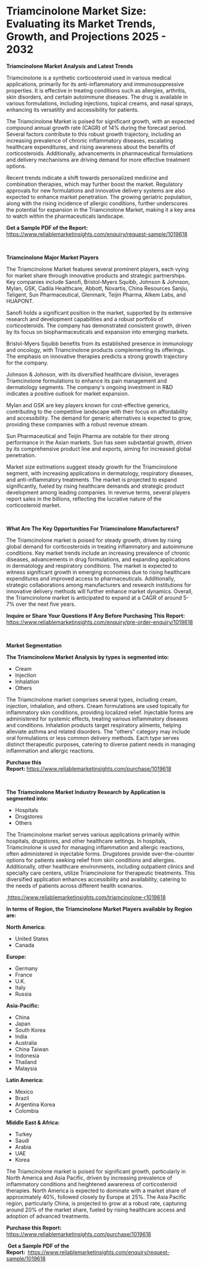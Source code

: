<p><h1>Triamcinolone Market Size: Evaluating its Market Trends, Growth, and Projections 2025 - 2032</h1></p><p><strong>Triamcinolone Market Analysis and Latest Trends</strong></p>
<p><p>Triamcinolone is a synthetic corticosteroid used in various medical applications, primarily for its anti-inflammatory and immunosuppressive properties. It is effective in treating conditions such as allergies, arthritis, skin disorders, and certain autoimmune diseases. The drug is available in various formulations, including injections, topical creams, and nasal sprays, enhancing its versatility and accessibility for patients.</p><p>The Triamcinolone Market is poised for significant growth, with an expected compound annual growth rate (CAGR) of 14% during the forecast period. Several factors contribute to this robust growth trajectory, including an increasing prevalence of chronic inflammatory diseases, escalating healthcare expenditures, and rising awareness about the benefits of corticosteroids. Additionally, advancements in pharmaceutical formulations and delivery mechanisms are driving demand for more effective treatment options.</p><p>Recent trends indicate a shift towards personalized medicine and combination therapies, which may further boost the market. Regulatory approvals for new formulations and innovative delivery systems are also expected to enhance market penetration. The growing geriatric population, along with the rising incidence of allergic conditions, further underscores the potential for expansion in the Triamcinolone Market, making it a key area to watch within the pharmaceuticals landscape.</p></p>
<p><strong>Get a Sample PDF of the Report:&nbsp;</strong> <a href="https://www.reliablemarketinsights.com/enquiry/request-sample/1019618?utm_campaign=3046&utm_medium=2&utm_source=Github&utm_content=ia&utm_term=19042025&utm_id=triamcinolone">https://www.reliablemarketinsights.com/enquiry/request-sample/1019618</a></p>
<p>&nbsp;</p>
<p><strong>Triamcinolone Major Market Players</strong></p>
<p><p>The Triamcinolone Market features several prominent players, each vying for market share through innovative products and strategic partnerships. Key companies include Sanofi, Bristol-Myers Squibb, Johnson & Johnson, Mylan, GSK, Cadila Healthcare, Abbott, Novartis, China Resources Sanjiu, Teligent, Sun Pharmaceutical, Glenmark, Teijin Pharma, Alkem Labs, and HUAPONT.</p><p>Sanofi holds a significant position in the market, supported by its extensive research and development capabilities and a robust portfolio of corticosteroids. The company has demonstrated consistent growth, driven by its focus on biopharmaceuticals and expansion into emerging markets.</p><p>Bristol-Myers Squibb benefits from its established presence in immunology and oncology, with Triamcinolone products complementing its offerings. The emphasis on innovative therapies predicts a strong growth trajectory for the company.</p><p>Johnson & Johnson, with its diversified healthcare division, leverages Triamcinolone formulations to enhance its pain management and dermatology segments. The company's ongoing investment in R&D indicates a positive outlook for market expansion.</p><p>Mylan and GSK are key players known for cost-effective generics, contributing to the competitive landscape with their focus on affordability and accessibility. The demand for generic alternatives is expected to grow, providing these companies with a robust revenue stream.</p><p>Sun Pharmaceutical and Teijin Pharma are notable for their strong performance in the Asian markets. Sun has seen substantial growth, driven by its comprehensive product line and exports, aiming for increased global penetration.</p><p>Market size estimations suggest steady growth for the Triamcinolone segment, with increasing applications in dermatology, respiratory diseases, and anti-inflammatory treatments. The market is projected to expand significantly, fueled by rising healthcare demands and strategic product development among leading companies. In revenue terms, several players report sales in the billions, reflecting the lucrative nature of the corticosteroid market.</p></p>
<p>&nbsp;</p>
<p><strong>What Are The Key Opportunities For Triamcinolone Manufacturers?</strong></p>
<p><p>The Triamcinolone market is poised for steady growth, driven by rising global demand for corticosteroids in treating inflammatory and autoimmune conditions. Key market trends include an increasing prevalence of chronic diseases, advancements in drug formulations, and expanding applications in dermatology and respiratory conditions. The market is expected to witness significant growth in emerging economies due to rising healthcare expenditures and improved access to pharmaceuticals. Additionally, strategic collaborations among manufacturers and research institutions for innovative delivery methods will further enhance market dynamics. Overall, the Triamcinolone market is anticipated to expand at a CAGR of around 5-7% over the next five years.</p></p>
<p><strong>Inquire or Share Your Questions If Any Before Purchasing This Report:</strong> <a href="https://www.reliablemarketinsights.com/enquiry/pre-order-enquiry/1019618?utm_campaign=3046&utm_medium=2&utm_source=Github&utm_content=ia&utm_term=19042025&utm_id=triamcinolone">https://www.reliablemarketinsights.com/enquiry/pre-order-enquiry/1019618</a></p>
<p>&nbsp;</p>
<p><strong>Market Segmentation</strong></p>
<p><strong>The Triamcinolone Market Analysis by types is segmented into:</strong></p>
<p><ul><li>Cream</li><li>Injection</li><li>Inhalation</li><li>Others</li></ul></p>
<p><p>The Triamcinolone market comprises several types, including cream, injection, inhalation, and others. Cream formulations are used topically for inflammatory skin conditions, providing localized relief. Injectable forms are administered for systemic effects, treating various inflammatory diseases and conditions. Inhalation products target respiratory ailments, helping alleviate asthma and related disorders. The "others" category may include oral formulations or less common delivery methods. Each type serves distinct therapeutic purposes, catering to diverse patient needs in managing inflammation and allergic reactions.</p></p>
<p><strong>Purchase this Report:&nbsp;</strong><a href="https://www.reliablemarketinsights.com/purchase/1019618?utm_campaign=3046&utm_medium=2&utm_source=Github&utm_content=ia&utm_term=19042025&utm_id=triamcinolone">https://www.reliablemarketinsights.com/purchase/1019618</a></p>
<p>&nbsp;</p>
<p><strong>The Triamcinolone Market Industry Research by Application is segmented into:</strong></p>
<p><ul><li>Hospitals</li><li>Drugstores</li><li>Others</li></ul></p>
<p><p>The Triamcinolone market serves various applications primarily within hospitals, drugstores, and other healthcare settings. In hospitals, Triamcinolone is used for managing inflammation and allergic reactions, often administered in injectable forms. Drugstores provide over-the-counter options for patients seeking relief from skin conditions and allergies. Additionally, other healthcare environments, including outpatient clinics and specialty care centers, utilize Triamcinolone for therapeutic treatments. This diversified application enhances accessibility and availability, catering to the needs of patients across different health scenarios.</p></p>
<p><a href="https://www.reliablemarketinsights.com/triamcinolone-r1019618?utm_campaign=3046&utm_medium=2&utm_source=Github&utm_content=ia&utm_term=19042025&utm_id=triamcinolone">&nbsp;https://www.reliablemarketinsights.com/triamcinolone-r1019618</a></p>
<p><strong>In terms of Region, the Triamcinolone Market Players available by Region are:</strong></p>
<p>
    <p> <strong> North America: </strong>
        <ul>
            <li>United States</li>
            <li>Canada</li>
        </ul>
        </p> 
    <p> <strong> Europe: </strong>
        <ul>
            <li>Germany</li>
            <li>France</li>
            <li>U.K.</li>
            <li>Italy</li>
            <li>Russia</li>
        </ul>
        </p> 
    <p> <strong> Asia-Pacific: </strong>
        <ul>
            <li>China</li>
            <li>Japan</li>
            <li>South Korea</li>
            <li>India</li>
            <li>Australia</li>
            <li>China Taiwan</li>
            <li>Indonesia</li>
            <li>Thailand</li>
            <li>Malaysia</li>
        </ul>
        </p> 
    <p> <strong> Latin America: </strong>
        <ul>
            <li>Mexico</li>
            <li>Brazil</li>
            <li>Argentina Korea</li>
            <li>Colombia</li>
        </ul>
        </p> 
    <p> <strong> Middle East & Africa: </strong>
        <ul>
            <li>Turkey</li>
            <li>Saudi</li>
            <li>Arabia</li>
            <li>UAE</li>
            <li>Korea</li>
        </ul>
    </p>
    </p>
<p><p>The Triamcinolone market is poised for significant growth, particularly in North America and Asia Pacific, driven by increasing prevalence of inflammatory conditions and heightened awareness of corticosteroid therapies. North America is expected to dominate with a market share of approximately 40%, followed closely by Europe at 25%. The Asia Pacific region, particularly China, is projected to grow at a robust rate, capturing around 20% of the market share, fueled by rising healthcare access and adoption of advanced treatments.</p></p>
<p><strong>Purchase this Report: </strong><a href="https://www.reliablemarketinsights.com/purchase/1019618?utm_campaign=3046&utm_medium=2&utm_source=Github&utm_content=ia&utm_term=19042025&utm_id=triamcinolone">https://www.reliablemarketinsights.com/purchase/1019618</a></p>
<p>&nbsp;<strong>Get a Sample PDF of the Report:&nbsp;&nbsp;</strong><a href="https://www.reliablemarketinsights.com/enquiry/request-sample/1019618?utm_campaign=3046&utm_medium=2&utm_source=Github&utm_content=ia&utm_term=19042025&utm_id=triamcinolone">https://www.reliablemarketinsights.com/enquiry/request-sample/1019618</a></p>
<p><strong></strong></p>
<p><p></p><p></p><p></p></p>